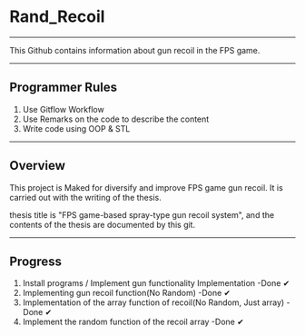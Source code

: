 # Rand_Recoil

---
This Github contains information about gun recoil in the FPS game.

---
## Programmer Rules

1. Use Gitflow Workflow
2. Use Remarks on the code to describe the content
3. Write code using OOP & STL

---

## Overview

This project is Maked for diversify and improve FPS game gun recoil.
It is carried out with the writing of the thesis.

thesis title is "FPS game-based spray-type gun recoil system",
and the contents of the thesis are documented by this git.

---


## Progress

1. Install programs / Implement gun functionality Implementation -Done ✔
2. Implementing gun recoil function(No Random) -Done ✔
3. Implementation of the array function of recoil(No Random, Just array) -Done ✔
4. Implement the random function of the recoil array -Done ✔
